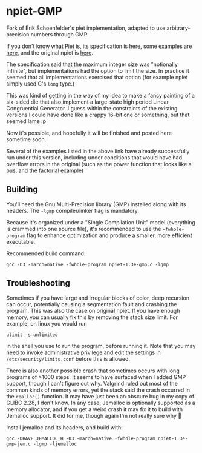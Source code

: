 # npiet-GMP
Fork of Erik Schoenfelder's piet implementation, adapted to use arbitrary-precision numbers through GMP.

If you don't know what Piet is, its specification is [here](http://www.dangermouse.net/esoteric/piet.html), some examples are [here](http://www.dangermouse.net/esoteric/piet/samples.html), and the original npiet is [here](https://www.bertnase.de/npiet/).

The specification said that the maximum integer size was "notionally infinite", but implementations had the option to limit the size. In practice it seemed that all implementations exercised that option (for example npiet simply used C's `long` type.)

This was kind of getting in the way of my idea to make a fancy painting of a six-sided die that also implement a large-state high period Linear Congruential Generator. I guess within the constraints of the existing versions I could have done like a crappy 16-bit one or something, but that seemed lame :p

Now it's possible, and hopefully it will be finished and posted here sometime soon.

Several of the examples listed in the above link have already successfully run under this version, including under conditions that would have had overflow errors in the original (such as the power function that looks like a bus, and the factorial example)

## Building

You'll need the Gnu Multi-Precision library (GMP) installed along with its headers. The `-lgmp` compiler/linker flag is mandatory. 

Because it's organized under a "Single Compilation Unit" model (everything is crammed into one source file), it's recommended to use the `-fwhole-program` flag to enhance optimization and produce a smaller, more efficient executable.

Recommended build command:

```
gcc -O3 -march=native -fwhole-program npiet-1.3e-gmp.c -lgmp
```

## Troubleshooting

Sometimes if you have large and irregular blocks of color, deep recursion can occur, potentially causing a segmentation fault and crashing the program. This was also the case on original npiet. If you have enough memory, you can usually fix this by removing the stack size limit. For example, on linux you would run 

`ulimit -s unlimited`

in the shell you use to run the program, before running it. Note that you may need to invoke administrative privilege and edit the settings in `/etc/security/limits.conf` before this is allowed.

There is also another possible crash that sometimes occurs with long programs of >1000 steps. It seems to have surfaced when I added GMP support, though I can't figure out why. Valgrind ruled out most of the common kinds of memory errors, yet the stack said the crash occurred in the `realloc()` function. It may have just been an obscure bug in my copy of GLIBC 2.28, I don't know. In any case, Jemalloc is optionally supported as a memory allocator, and if you get a weird crash it may fix it to build with Jemalloc support. It did for me, though again I'm not really sure why :shrug:

Install jemalloc and its headers, and build with:

```
gcc -DHAVE_JEMALLOC_H -O3 -march=native -fwhole-program npiet-1.3e-gmp-jem.c -lgmp -ljemalloc
```
